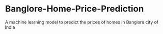# Banglore-Home-Price-Prediction
A machine learning model to predict the prices of homes in Banglore city of India
